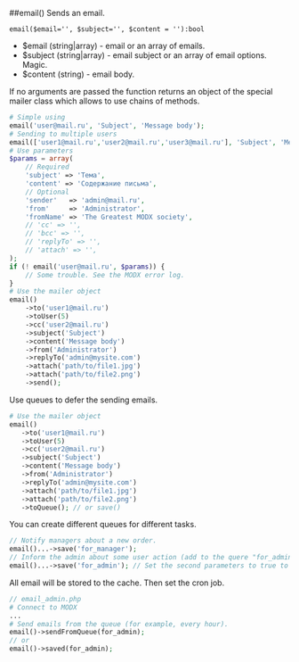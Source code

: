 ##email()
Sends an email.

```email($email='', $subject='', $content = ''):bool```
- $email (string|array) - email or an array of emails.
- $subject (string|array) - email subject or an array of email options. Magic.
- $content (string) - email body.

If no arguments are passed the function returns an object of the special mailer class which allows to use chains of methods.
```php
# Simple using
email('user@mail.ru', 'Subject', 'Message body');
# Sending to multiple users
email(['user1@mail.ru','user2@mail.ru','user3@mail.ru'], 'Subject', 'Message body');
# Use parameters
$params = array(
    // Required
    'subject' => 'Тема',
    'content' => 'Содержание письма',
    // Optional
    'sender'   => 'admin@mail.ru',
    'from'     => 'Administrator',
    'fromName' => 'The Greatest MODX society',
    // 'cc' => '',
    // 'bcc' => '',
    // 'replyTo' => '',
    // 'attach' => '',
);
if (! email('user@mail.ru', $params)) {
    // Some trouble. See the MODX error log.
}
# Use the mailer object
email()
	->to('user1@mail.ru')
	->toUser(5)
	->cc('user2@mail.ru') 
	->subject('Subject')
	->content('Message body')
	->from('Administrator')
	->replyTo('admin@mysite.com')
	->attach('path/to/file1.jpg')
	->attach('path/to/file2.png')
	->send();
```
Use queues to defer the sending emails.
 ```php
# Use the mailer object
email()
	->to('user1@mail.ru')
	->toUser(5)
	->cc('user2@mail.ru') 
	->subject('Subject')
	->content('Message body')
	->from('Administrator')
	->replyTo('admin@mysite.com')
	->attach('path/to/file1.jpg')
	->attach('path/to/file2.png')
	->toQueue(); // or save()
```
You can create different queues for different tasks.
```php
// Notify managers about a new order.
email()...->save('for_manager');
// Inform the admin about some user action (add to the quere "for_admin"). 
email()...->save('for_admin'); // Set the second parameters to true to rewrite the queue.
```
All email will be stored to the cache. Then set the cron job.
```php
// email_admin.php
# Connect to MODX
...
# Send emails from the queue (for example, every hour).
email()->sendFromQueue(for_admin);
// or
email()->saved(for_admin);

```